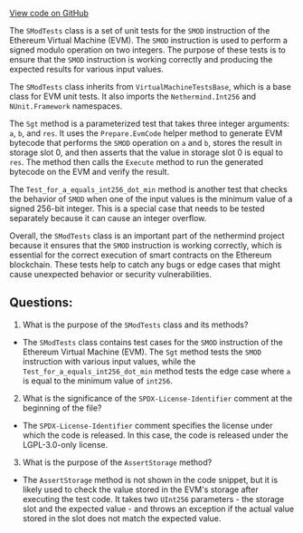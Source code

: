 [View code on GitHub](https://github.com/nethermindeth/nethermind/Nethermind.Evm.Test/SModTests.cs)

The `SModTests` class is a set of unit tests for the `SMOD` instruction of the Ethereum Virtual Machine (EVM). The `SMOD` instruction is used to perform a signed modulo operation on two integers. The purpose of these tests is to ensure that the `SMOD` instruction is working correctly and producing the expected results for various input values.

The `SModTests` class inherits from `VirtualMachineTestsBase`, which is a base class for EVM unit tests. It also imports the `Nethermind.Int256` and `NUnit.Framework` namespaces.

The `Sgt` method is a parameterized test that takes three integer arguments: `a`, `b`, and `res`. It uses the `Prepare.EvmCode` helper method to generate EVM bytecode that performs the `SMOD` operation on `a` and `b`, stores the result in storage slot 0, and then asserts that the value in storage slot 0 is equal to `res`. The method then calls the `Execute` method to run the generated bytecode on the EVM and verify the result.

The `Test_for_a_equals_int256_dot_min` method is another test that checks the behavior of `SMOD` when one of the input values is the minimum value of a signed 256-bit integer. This is a special case that needs to be tested separately because it can cause an integer overflow.

Overall, the `SModTests` class is an important part of the nethermind project because it ensures that the `SMOD` instruction is working correctly, which is essential for the correct execution of smart contracts on the Ethereum blockchain. These tests help to catch any bugs or edge cases that might cause unexpected behavior or security vulnerabilities.
## Questions: 
 1. What is the purpose of the `SModTests` class and its methods?
- The `SModTests` class contains test cases for the `SMOD` instruction of the Ethereum Virtual Machine (EVM). The `Sgt` method tests the `SMOD` instruction with various input values, while the `Test_for_a_equals_int256_dot_min` method tests the edge case where `a` is equal to the minimum value of `int256`.

2. What is the significance of the `SPDX-License-Identifier` comment at the beginning of the file?
- The `SPDX-License-Identifier` comment specifies the license under which the code is released. In this case, the code is released under the LGPL-3.0-only license.

3. What is the purpose of the `AssertStorage` method?
- The `AssertStorage` method is not shown in the code snippet, but it is likely used to check the value stored in the EVM's storage after executing the test code. It takes two `UInt256` parameters - the storage slot and the expected value - and throws an exception if the actual value stored in the slot does not match the expected value.